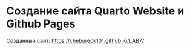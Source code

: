 # Создание сайта Quarto Website и Github Pages
Созданный сайт: https://chebureck101.github.io/LAB7/
